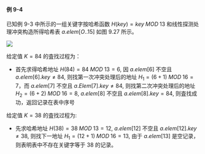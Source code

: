 
#### 例 9-4

已知例 9-3 中所示的一组关键字按哈希函数 $H(key) = key \; MOD \; 13$ 和线性探测处理冲突构造所得哈希表 $a.elem [O..15]$ 如图 9.27 所示。

![](https://gitee.com/mayundaze/img_bed/raw/master/20200729133919.png)

给定值 $K = 84$ 的査找过程为：

* 首先求得哈希地址 $H(84) = 84 \; MOD \; 13 = 6$, 因 $a.elem[6]$ 不空且 $a.elem[6].key \neq 84$, 则找第一次冲突处理后的地址 $H_1 = (6+1) \; MOD \; 16 = 7$，而 $a.elem[7]$ 不空且 $a.Elem[7].key \neq 84$, 则找第二次冲突处理后的地址 $H_2 = (6 + 2) \; MOD \; 16 = 8$, $a.elem[8]$ 不空且 $a.elem[8].key = 84$, 则査找成功，返回记录在表中序号

给定值 $K = 38$ 的査找过程为: 

* 先求哈希地址 $H(38) = 38 \; MOD \; 13 = 12$, $a.elem[12]$ 不空且 $a.elem[12].key \neq 38$, 则找下一地址 $H_1 = (12 + 1) \; MOD \; 16 = 13$, 由于 $a.elem[13]$ 是空记录，则表明表中不存在关键字等于 38 的记录。
